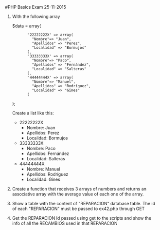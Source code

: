 #PHP Basics Exam 25-11-2015


1. With the following array

    $data = array(

              '22222222X' => array(
                "Nombre"=> "Juan",
                "Apellidos" => "Perez",
                "Localidad" => "Bormujos"
              ),
              '33333333X' => array(
                "Nombre"=> "Paco",
                "Apellidos" => "Fernández",
                "Localidad" => "Salteras"
              ),
              '44444444X' => array(
                "Nombre"=> "Manuel",
                "Apellidos" => "Rodríguez",
                "Localidad" => "Gines"
              )
    );

    Create a list like this:

    * 22222222X
      * Nombre: Juan
      * Apellidos: Perez
      * Localidad: Bormujos
    * 33333333X
      * Nombre: Paco
      * Apellidos: Fernández
      * Localidad: Salteras
    * 44444444X
      * Nombre: Manuel
      * Apellidos: Rodríguez
      * Localidad: Gines


2. Create a function that receives 3 arrays of numbers and returns an associative array with the average value of each one of the array.

3. Show a table with the content of "REPARACION" database table. The id of each "REPARACION" must be passed to ex42.php through GET

4. Get the REPARACION Id passed using get to the scripts and show the info of all the RECAMBIOS used in that REPARACION
